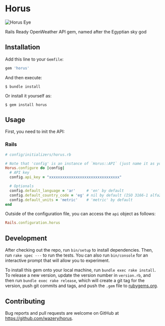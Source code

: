 # Horus

![Horus Eye](https://d30y9cdsu7xlg0.cloudfront.net/png/27083-200.png)

Rails Ready OpenWeather API gem, named after the Egyptian sky god

## Installation

Add this line to your `Gemfile`:

```ruby
gem 'horus'
```

And then execute:

    $ bundle install

Or install it yourself as:

    $ gem install horus

## Usage

First, you need to init the API:

### Rails

```ruby
# config/initializers/horus.rb

# Note that 'config' is an instance of `Horus::API` (just name it as you like).
Horus.configure do |config|
  # API key
  config.api_key = "xxxxxxxxxxxxxxxxxxxxxxxxxxxxxxxx"

  # Optionals
  config.default_language = 'ar'     # 'en' by default
  config.default_country_code = 'eg' # nil by default (ISO 3166-1 alfa2)
  config.default_units = 'metric'    # 'metric' by default
end
```

Outside of the configuration file, you can access the `api` object as follows:

````ruby
Rails.configuration.horus
````

## Development

After checking out the repo, run `bin/setup` to install dependencies. Then, run `rake spec ---` to run the tests. You can also run `bin/console` for an interactive prompt that will allow you to experiment.

To install this gem onto your local machine, run `bundle exec rake install`. To release a new version, update the version number in `version.rb`, and then run `bundle exec rake release`, which will create a git tag for the version, push git commits and tags, and push the `.gem` file to [rubygems.org](https://rubygems.org).

## Contributing

Bug reports and pull requests are welcome on GitHub at https://github.com/wazery/horus.
